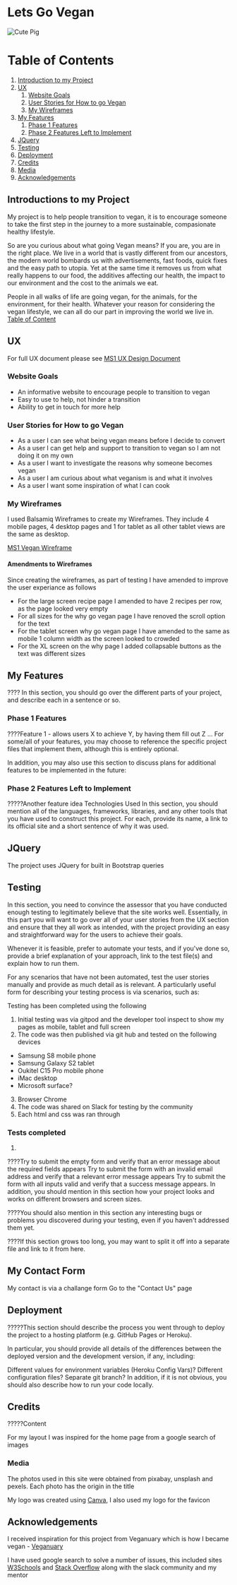 # Lets Go Vegan

![Cute Pig](/assets/images/baby-pigs-unsplash.jpg)


# Table of Contents <a name="home"></a>
1. [Introduction to my Project](#introduction)
2. [UX](#ux)
    1. [Website Goals](#webgoal)
    2. [User Stories for How to go Vegan](#userstory)
    3. [My Wireframes](#wireframe)
3. [My Features](#features)
    1. [Phase 1 Features](#phase1)
    2. [Phase 2 Features Left to Implement](#phase2)
4. [JQuery](#jquery)    
5. [Testing](#testing)
6. [Deployment](#deployment)
7. [Credits](#credits)
8. [Media](#media)
9. [Acknowledgements](#acknowledgements)

## Introductions to my Project <a name="introduction"></a>
My project is to help people transition to vegan, it is to encourage someone to take the first step in the journey to a more sustainable, compasionate healthy lifestyle.

So are you curious about what going Vegan means?
If you are, you are in the right place. We live in a world that is vastly different from our ancestors, the modern world bombards us with advertisements, 
fast foods, quick fixes and the easy path to utopia. Yet at the same time it removes us from what really happens to our food, the additives affecting our health, 
the impact to our environment and the cost to the animals we eat.

People in all walks of life are going vegan, for the animals, for the environment, for their health. Whatever your reason for considering the vegan lifestyle, 
we can all do our part in improving the world we live in.  
[Table of Content](#home)

## UX <a name="ux"></a>
For full UX document please see [MS1 UX Design Document](https://github.com/nikkikobako/MS1-Go-Vegan/blob/master/assets/documentation/How%20to%20go%20Vegan.pdf)

### Website Goals <a name="webgoal"></a>

* An informative website to encourage people to transition to vegan
* Easy to use to help, not hinder a transition
* Ability to get in touch for more help


### User Stories for How to go Vegan <a name="userstory"></a>

* As a user I can see what being vegan means before I decide to convert
* As a user I can get help and support to transition to vegan so I am not doing it on my own
* As a user I want to investigate the reasons why someone becomes vegan
* As a user I am curious about what veganism is and what it involves
* As a user I want some inspiration of what I can cook 

### My Wireframes <a name="wireframe"></a>
I used Balsamiq Wireframes to create my Wireframes. They include 4 mobile pages, 
4 desktop pages and 1 for tablet as all other tablet views are the same as desktop.

[MS1 Vegan Wireframe](https://github.com/nikkikobako/MS1-Go-Vegan/tree/master/assets/wireframes)

#### Amendments to Wireframes
Since creating the wireframes, as part of testing I have amended to improve the user experiance as follows
* For the large screen recipe page I amended to have 2 recipes per row, as the page looked very empty
* For all sizes for the why go vegan page I have renoved the scroll option for the text 
* For the tablet screen why go vegan page I have amended to the same as mobile 1 column width as the screen looked to crowded
* For the XL screen on the why page I added collapsable buttons as the text was different sizes

## My Features <a name="features"></a>
???? In this section, you should go over the different parts of your project, and describe each in a sentence or so.

### Phase 1 Features <a name="phase1"></a>
????Feature 1 - allows users X to achieve Y, by having them fill out Z
...
For some/all of your features, you may choose to reference the specific project files that implement them, although this is entirely optional.

In addition, you may also use this section to discuss plans for additional features to be implemented in the future:

### Phase 2 Features Left to Implement <a name="phase2"></a>
?????Another feature idea
Technologies Used
In this section, you should mention all of the languages, frameworks, libraries, and any other tools that you have used to construct this project. For each, provide its name, a link to its official site and a short sentence of why it was used.

## JQuery <a name="jquery"></a>
The project uses JQuery for built in Bootstrap queries

## Testing <a name="testing"></a>
In this section, you need to convince the assessor that you have conducted enough testing to legitimately believe that the site works well. Essentially, 
in this part you will want to go over all of your user stories from the UX section and ensure that they all work as intended, 
with the project providing an easy and straightforward way for the users to achieve their goals.

Whenever it is feasible, prefer to automate your tests, and if you've done so, provide a brief explanation of your approach, 
link to the test file(s) and explain how to run them.

For any scenarios that have not been automated, test the user stories manually and provide as much detail as is relevant. 
A particularly useful form for describing your testing process is via scenarios, such as:



Testing has been completed using the following

1. Initial testing was via gitpod and the developer tool inspect to show my pages as mobile, tablet and full screen
2. The code was then published via git hub and tested on the following devices
*  Samsung S8 mobile phone
*  Samsung Galaxy S2 tablet
*  Oukitel C15 Pro mobile phone
*  iMac desktop
*  Microsoft surface?
3. Browser Chrome
4. The code was shared on Slack for testing by the community
5. Each html and css was ran through 

### Tests completed
1. 
????Try to submit the empty form and verify that an error message about the required fields appears
Try to submit the form with an invalid email address and verify that a relevant error message appears
Try to submit the form with all inputs valid and verify that a success message appears.
In addition, you should mention in this section how your project looks and works on different browsers and screen sizes.

????You should also mention in this section any interesting bugs or problems you discovered during your testing, even if you haven't addressed them yet.

????If this section grows too long, you may want to split it off into a separate file and link to it from here.

## My Contact Form
My contact is via a challange form
Go to the "Contact Us" page


## Deployment <a name="deployment"></a>
?????This section should describe the process you went through to deploy the project to a hosting platform (e.g. GitHub Pages or Heroku).

In particular, you should provide all details of the differences between the deployed version and the development version, if any, including:

Different values for environment variables (Heroku Config Vars)?
Different configuration files?
Separate git branch?
In addition, if it is not obvious, you should also describe how to run your code locally.

## Credits <a name="credits"></a>
?????Content

For my layout I was inspired for the home page from a google search of images

### Media <a name="media"></a>
The photos used in this site were obtained from pixabay, unsplash and pexels. Each photo has the origin in the title

My logo was created using [Canva](https://www.canva.com/), I also used my logo for the favicon

## Acknowledgements <a name="acknowledgements"></a>
I received inspiration for this project from Veganuary which is how I became vegan - [Veganuary](https://uk.veganuary.com/)

I have used google search to solve a number of issues, this included sites [W3Schools](https://www.w3schools.com/) and [Stack Overflow](https://stackoverflow.com/) 
along with the slack community and my mentor



